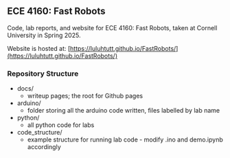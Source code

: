 ## ECE 4160: Fast Robots

Code, lab reports, and website for ECE 4160: Fast Robots, taken at Cornell University in Spring 2025.

Website is hosted at: [https://luluhtutt.github.io/FastRobots/](https://luluhtutt.github.io/FastRobots/)

### Repository Structure
* docs/
  * writeup pages; the root for Github pages
* arduino/
  * folder storing all the arduino code written, files labelled by lab name
* python/
  * all python code for labs
* code_structure/
  * example structure for running lab code - modify .ino and demo.ipynb accordingly
